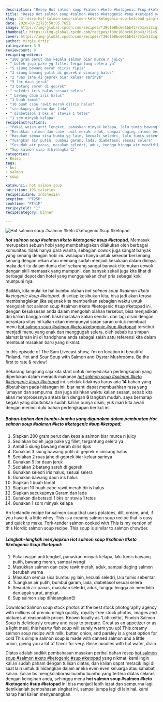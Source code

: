 ```yaml
---
description: "Resep Hot salmon soup #salmon #keto #ketogenic #sup #ketopad yang Enak"
title: "Resep Hot salmon soup #salmon #keto #ketogenic #sup #ketopad yang Enak"
slug: 43-resep-hot-salmon-soup-salmon-keto-ketogenic-sup-ketopad-yang-enak
date: 2020-08-22T23:50:05.765Z
image: https://img-global.cpcdn.com/recipes/f39c168bc661bb43/751x532cq70/hot-salmon-soup-salmon-keto-ketogenic-sup-ketopad-foto-resep-utama.jpg
thumbnail: https://img-global.cpcdn.com/recipes/f39c168bc661bb43/751x532cq70/hot-salmon-soup-salmon-keto-ketogenic-sup-ketopad-foto-resep-utama.jpg
cover: https://img-global.cpcdn.com/recipes/f39c168bc661bb43/751x532cq70/hot-salmon-soup-salmon-keto-ketogenic-sup-ketopad-foto-resep-utama.jpg
author: Virgie Ortiz
ratingvalue: 3.5
reviewcount: 8
recipeingredient:
- "200 gram perut dan kepala salmon biar murce n juicy"
- " boleh juga pake yg fillet tergantung selera ya"
- "5 siung bawang merah diiris tipis"
- "3 siung bawang putih di geprek n cincang halus"
- "2 ruas jahe di geprek biar keluar sarinya"
- "5 lbr daun jeruk"
- "2 batang sereh di geprek"
- " seledri iris halus sesuai selera"
- " bawang daun iris halus"
- "1 buah tomat"
- "10 buah cabe rawit merah diiris halus"
- "secukupnya Garam dan lada"
- " diabetasol 1 bks or stevia 1 tetes"
- "1 sdm minyak kelapa"
recipeinstructions:
- "Pakai wajan anti lengket, panaskan minyak kelapa, lalu tumis bawang putih, bawang merah, sampai wangi"
- "Masukkan salmon dan cabe rawit merah, aduk, sampai daging salmon berubah warna"
- "Masukan semua sisa bumbu yg lain, kecuali seledri, lalu tumis sebentar"
- "Tuangkan air putih, bumbui garam, lada, diabetasol sesuai selera"
- "Sesudah air panas, masukan seledri, aduk, tunggu hingga air mendidih dan agak surut, angkat"
- "Sup salmon siap dihidangkan😊"
categories:
- Resep
tags:
- hot
- salmon
- soup

katakunci: hot salmon soup 
nutrition: 193 calories
recipecuisine: Indonesian
preptime: "PT25M"
cooktime: "PT41M"
recipeyield: "1"
recipecategory: Dinner

---
```



![Hot salmon soup #salmon #keto #ketogenic #sup #ketopad](https://img-global.cpcdn.com/recipes/f39c168bc661bb43/751x532cq70/hot-salmon-soup-salmon-keto-ketogenic-sup-ketopad-foto-resep-utama.jpg)

<b><i>hot salmon soup #salmon #keto #ketogenic #sup #ketopad</i></b>, Memasak merupakan sebuah hobi yang membahagiakan dilakukan oleh berbagai komunitas. tidak hanya para wanita, sebagian cowok juga sangat banyak yang senang dengan hobi ini. walaupun hanya untuk sekedar bersenang senang dengan rekan atau memang sudah menjadi kesukaan dalam dirinya. maka dari itu dalam dunia chef sekarang sangat banyak ditemukan cowok dengan skill memasak yang mumpuni, dan banyak sekali juga kita lihat di berbagai depot dan hotel yang menggunakan chef pria sebagai koki mumpuni nya.

Baiklah, kita mulai ke hal bumbu olahan <i>hot salmon soup #salmon #keto #ketogenic #sup #ketopad</i>. di setiap kesibukan kita, bisa jadi akan terasa membahagiakan jika sejenak kita memberikan sebagian waktu untuk mengolah hot salmon soup #salmon #keto #ketogenic #sup #ketopad ini. dengan kesuksesan anda dalam mengolah olahan tersebut, bisa menjadikan diri kalian bangga oleh hasil masakan kalian sendiri. dan lagi disini dengan perantara situs ini kalian akan mempunyai saran saran untuk membuat menu <u>hot salmon soup #salmon #keto #ketogenic #sup #ketopad</u> tersebut menjadi menu yang enak dan menggugah selera, oleh sebab itu simpan alamat laman ini di handphone anda sebagai salah satu referensi kita dalam membuat masakan baru yang nikmat.

In this episode of The Sam Livecast show, I&#39;m on location in beautiful Finland. Hot and Sour Soup with Salmon and Oyster Mushrooms. Be the first to rate &amp; review!


Sekarang langsung saja kita start untuk menyediakan perlengkapan yang diperlukan dalam meracik makanan <u><i>hot salmon soup #salmon #keto #ketogenic #sup #ketopad</i></u> ini. setidak tidaknya harus ada <b>14</b> bahan yang dibutuhkan pada hidangan ini. biar nanti dapat membuahkan rasa yang lumayan dan sempurna. dan juga sisihkan waktu kalian sesaat, sebab kita akan memprosesnya antara lain dengan <b>6</b> langkah mudah. saya berharap segala yang dibutuhkan sudah kalian punya disini, yuk mari kita awali dengan merinci dulu bahan perlengkapan berikut ini.

<!--inarticleads1-->

##### Bahan-bahan dan bumbu-bumbu yang digunakan dalam pembuatan Hot salmon soup #salmon #keto #ketogenic #sup #ketopad:

1. Siapkan 200 gram perut dan kepala salmon biar murce n juicy
1. Sediakan  boleh juga pake yg fillet, tergantung selera ya
1. Ambil 5 siung bawang merah diiris tipis
1. Gunakan 3 siung bawang putih di geprek n cincang halus
1. Sediakan 2 ruas jahe di geprek biar keluar sarinya
1. Gunakan 5 lbr daun jeruk
1. Sediakan 2 batang sereh di geprek
1. Gunakan  seledri iris halus, sesuai selera
1. Gunakan  bawang daun iris halus
1. Siapkan 1 buah tomat
1. Siapkan 10 buah cabe rawit merah diiris halus
1. Siapkan secukupnya Garam dan lada
1. Gunakan  diabetasol 1 bks or stevia 1 tetes
1. Gunakan 1 sdm minyak kelapa


An Icelandic recipe for salmon soup that uses potatoes, dill, cream, and, if you have it, a little whey. This is a creamy salmon soup recipe that is easy and quick to make. Fork-tender salmon cooked with This is my version of this Nordic salmon soup recipe. This soup is similar to salmon chowder. 

<!--inarticleads2-->

##### Langkah-langkah menyiapkan Hot salmon soup #salmon #keto #ketogenic #sup #ketopad:

1. Pakai wajan anti lengket, panaskan minyak kelapa, lalu tumis bawang putih, bawang merah, sampai wangi
1. Masukkan salmon dan cabe rawit merah, aduk, sampai daging salmon berubah warna
1. Masukan semua sisa bumbu yg lain, kecuali seledri, lalu tumis sebentar
1. Tuangkan air putih, bumbui garam, lada, diabetasol sesuai selera
1. Sesudah air panas, masukan seledri, aduk, tunggu hingga air mendidih dan agak surut, angkat
1. Sup salmon siap dihidangkan😊


Download Salmon soup stock photos at the best stock photography agency with millions of premium high quality, royalty-free stock photos, images and pictures at reasonable prices. Known locally as &#39;Lohikeitto&#39;, Finnish Salmon Soup is deliciously creamy and easy to prepare. Great as an appetizer or as a light meal, this hearty fish soup will surely warm you up! This creamy salmon soup recipe with milk, butter, onion, and parsley is a great option for cold This simple salmon soup is made with canned salmon and a little onion, giving you a lot of flavor for very. Rinse noodles with hot water, drain. 

Diatas adalah sedikit pembahasan masakan perihal bahan resep <u>hot salmon soup #salmon #keto #ketogenic #sup #ketopad</u> yang nikmat. kami ingin kalian sudah paham dengan tulisan diatas, dan kalian dapat meracik lagi di saat lain untuk di hidangkan dalam aneka even even keluarga atau sahabat kalian. kalian bs mengkolaborasi bumbu bumbu yang tertera diatas selaras dengan keinginan anda, sehingga menu <b>hot salmon soup #salmon #keto #ketogenic #sup #ketopad</b> ini bisa menjadi lebih lezat dan sempurna lagi. demikianlah pembahasan singkat ini, sampai jumpa lagi di lain hal. kami harap hari kalian menyenangkan.
